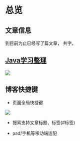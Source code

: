 # 总览

## 文章信息
到目前为止已经写了<code class="article_number"></code>篇文章， 共<code class="site_word_count"></code>字。
<!--本站访问人数：<code class="site_uv"></code>人次 ， 访问量：<code class="site_pv"></code>次-->



## [Java学习整理](https://www.processon.com/view/link/5ddb801ae4b09e8b0b733f08)
![](http://assets.processon.com/chart_image/5dc29bfbe4b0ea86c4244cca.png)




## 博客快捷键
- 页面全局快捷键

![](https://52lu.github.io/images/hexo-hotkey.png)

- 搜索支持文章标题、标签(#标签)

- pad/手机等移动端适配